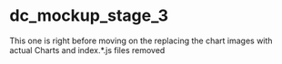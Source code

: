 # dc_mockup_stage_3
This one is right before moving on the replacing the chart images with actual Charts and index.*.js files removed

